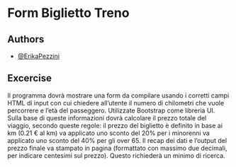 # Form Biglietto Treno



## Authors

- [@ErikaPezzini](https://github.com/ErikaPezzini)


## Excercise

Il programma dovrà mostrare una form da compilare usando i corretti campi HTML di input con cui chiedere all’utente il numero di chilometri che vuole percorrere e l’età del passeggero. Utilizzate Bootstrap come libreria UI.
Sulla base di queste informazioni dovrà calcolare il prezzo totale del viaggio, secondo queste regole:
il prezzo del biglietto è definito in base ai km (0.21 € al km)
va applicato uno sconto del 20% per i minorenni
va applicato uno sconto del 40% per gli over 65.
Il recap dei dati e l’output del prezzo finale va stampato in pagina (formattato con massimo due decimali, per indicare centesimi sul prezzo). Questo richiederà un minimo di ricerca.